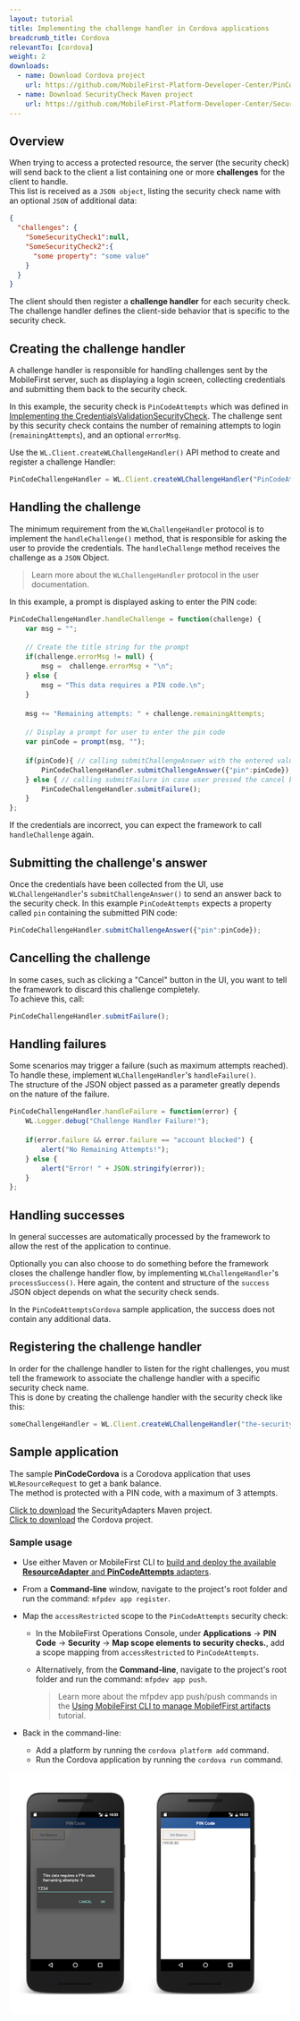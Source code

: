 ```yaml
---
layout: tutorial
title: Implementing the challenge handler in Cordova applications
breadcrumb_title: Cordova
relevantTo: [cordova]
weight: 2
downloads:
  - name: Download Cordova project
    url: https://github.com/MobileFirst-Platform-Developer-Center/PinCodeCordova/tree/release80
  - name: Download SecurityCheck Maven project
    url: https://github.com/MobileFirst-Platform-Developer-Center/SecurityCheckAdapters/tree/release80
---
```

## Overview
When trying to access a protected resource, the server (the security check) will send back to the client a list containing one or more **challenges** for the client to handle.  
This list is received as a `JSON object`, listing the security check name with an optional `JSON` of additional data:

```json
{
  "challenges": {
    "SomeSecurityCheck1":null,
    "SomeSecurityCheck2":{
      "some property": "some value"
    }
  }
}
```

The client should then register a **challenge handler** for each security check.  
The challenge handler defines the client-side behavior that is specific to the security check.

## Creating the challenge handler
A challenge handler is responsible for handling challenges sent by the MobileFirst server, such as displaying a login screen, collecting credentials and submitting them back to the security check.

In this example, the security check is `PinCodeAttempts` which was defined in [Implementing the CredentialsValidationSecurityCheck](../security-check). The challenge sent by this security check contains the number of remaining attempts to login (`remainingAttempts`), and an optional `errorMsg`.


Use the `WL.Client.createWLChallengeHandler()` API method to create and register a challenge Handler:

```javascript
PinCodeChallengeHandler = WL.Client.createWLChallengeHandler("PinCodeAttempts");
```

## Handling the challenge
The minimum requirement from the `WLChallengeHandler` protocol is to implement the `handleChallenge()` method, that is responsible for asking the user to provide the credentials. The `handleChallenge` method receives the challenge as a `JSON` Object.

> Learn more about the `WLChallengeHandler` protocol in the user documentation.

In this example, a prompt is displayed asking to enter the PIN code:

```javascript
PinCodeChallengeHandler.handleChallenge = function(challenge) {
    var msg = "";

    // Create the title string for the prompt
    if(challenge.errorMsg != null) {
        msg =  challenge.errorMsg + "\n";
    } else {
        msg = "This data requires a PIN code.\n";
    }

    msg += "Remaining attempts: " + challenge.remainingAttempts;

    // Display a prompt for user to enter the pin code     
    var pinCode = prompt(msg, "");

    if(pinCode){ // calling submitChallengeAnswer with the entered value
        PinCodeChallengeHandler.submitChallengeAnswer({"pin":pinCode});
    } else { // calling submitFailure in case user pressed the cancel button
        PinCodeChallengeHandler.submitFailure();   
    }                            
};
```

If the credentials are incorrect, you can expect the framework to call `handleChallenge` again.

## Submitting the challenge's answer
Once the credentials have been collected from the UI, use `WLChallengeHandler`'s `submitChallengeAnswer()` to send an answer back to the security check. In this example `PinCodeAttempts` expects a property called `pin` containing the submitted PIN code:

```javascript
PinCodeChallengeHandler.submitChallengeAnswer({"pin":pinCode});
```

## Cancelling the challenge
In some cases, such as clicking a "Cancel" button in the UI, you want to tell the framework to discard this challenge completely.  
To achieve this, call:

```javascript
PinCodeChallengeHandler.submitFailure();
```

## Handling failures
Some scenarios may trigger a failure (such as maximum attempts reached). To handle these, implement `WLChallengeHandler`'s `handleFailure()`.  
The structure of the JSON object passed as a parameter greatly depends on the nature of the failure.

```javascript
PinCodeChallengeHandler.handleFailure = function(error) {
    WL.Logger.debug("Challenge Handler Failure!");

    if(error.failure && error.failure == "account blocked") {
        alert("No Remaining Attempts!");  
    } else {
        alert("Error! " + JSON.stringify(error));
    }
};
```

## Handling successes
In general successes are automatically processed by the framework to allow the rest of the application to continue.

Optionally you can also choose to do something before the framework closes the challenge handler flow, by implementing `WLChallengeHandler`'s `processSuccess()`. Here again, the content and structure of the `success` JSON object depends on what the security check sends.

In the `PinCodeAttemptsCordova` sample application, the success does not contain any additional data.

## Registering the challenge handler
In order for the challenge handler to listen for the right challenges, you must tell the framework to associate the challenge handler with a specific security check name.  
This is done by creating the challenge handler with the security check like this:

```javascript
someChallengeHandler = WL.Client.createWLChallengeHandler("the-securityCheck-name");
```

## Sample application
The sample **PinCodeCordova** is a Corodova application that uses `WLResourceRequest` to get a bank balance.  
The method is protected with a PIN code, with a maximum of 3 attempts.

[Click to download](https://github.com/MobileFirst-Platform-Developer-Center/SecurityCheckAdapters/tree/release80) the SecurityAdapters Maven project.  
[Click to download](https://github.com/MobileFirst-Platform-Developer-Center/PinCodeCordova/tree/release80) the Cordova project.

### Sample usage
* Use either Maven or MobileFirst CLI to [build and deploy the available **ResourceAdapter** and **PinCodeAttempts** adapters](../../../adapters/creating-adapters/).
* From a **Command-line** window, navigate to the project's root folder and run the command: `mfpdev app register`.
* Map the `accessRestricted` scope to the `PinCodeAttempts` security check:
    * In the MobileFirst Operations Console, under **Applications** → **PIN Code** → **Security** → **Map scope elements to security checks.**, add a scope mapping from `accessRestricted` to `PinCodeAttempts`.
    * Alternatively, from the **Command-line**, navigate to the project's root folder and run the command: `mfpdev app push`.  

        > Learn more about the mfpdev app push/push commands in the [Using MobileFirst CLI to manage MobilefFirst artifacts](../../../using-the-mfpf-sdk/using-mobilefirst-cli-to-manage-mobilefirst-artifacts) tutorial.

* Back in the command-line:
    * Add a platform by running the `cordova platform add` command.
    * Run the Cordova application by running the `cordova run` command.

![Sample application](pincode-attempts-cordova.png)
